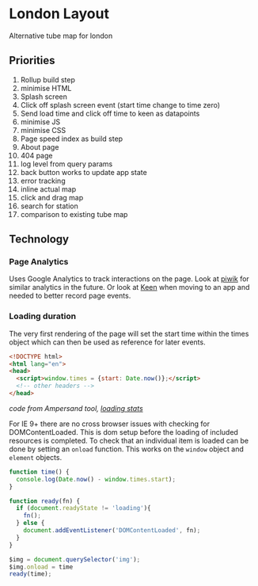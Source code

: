 London Layout
=============
Alternative tube map for london

## Priorities
1. Rollup build step
1. minimise HTML
1. Splash screen
1. Click off splash screen event (start time change to time zero)
1. Send load time and click off time to keen as datapoints
1. minimise JS
1. minimise CSS
1. Page speed index as build step
1. About page
1. 404 page
1. log level from query params
1. back button works to update app state
1. error tracking
1. inline actual map
1. click and drag map
1. search for station
1. comparison to existing tube map

## Technology
### Page Analytics
Uses Google Analytics to track interactions on the page.
Look at [piwik](http://piwik.org/) for similar analytics in the future.
Or look at [Keen](keen.io) when moving to an app and needed to better record page events.

### Loading duration
The very first rendering of the page will set the start time within the times object which can then be used as reference for later events.
```html
<!DOCTYPE html>
<html lang="en">
<head>
  <script>window.times = {start: Date.now()};</script>
  <!-- other headers -->
</head>
```
*code from Ampersand tool, [loading stats](https://www.npmjs.com/package/loading-stats)*

For IE 9+ there are no cross browser issues with checking for DOMContentLoaded.
This is dom setup before the loading of included resources is completed.
To check that an individual item is loaded can be done by setting an `onload` function.
This works on the `window` object and `element` objects.
```js
function time() {
  console.log(Date.now() - window.times.start);
}

function ready(fn) {
  if (document.readyState != 'loading'){
    fn();
  } else {
    document.addEventListener('DOMContentLoaded', fn);
  }
}

$img = document.querySelector('img');
$img.onload = time
ready(time);
```
